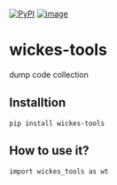 <a href="https://pypi.org/project/wickes-tools/"><img alt="PyPI" src="https://img.shields.io/pypi/v/wickes-tools"></a>
[![image](https://img.shields.io/pypi/l/wickes-tools.svg)](https://pypi.org/project/wickes-tools/)

# wickes-tools
dump code collection

## Installtion
```
pip install wickes-tools
```

## How to use it?
```
import wickes_tools as wt
```